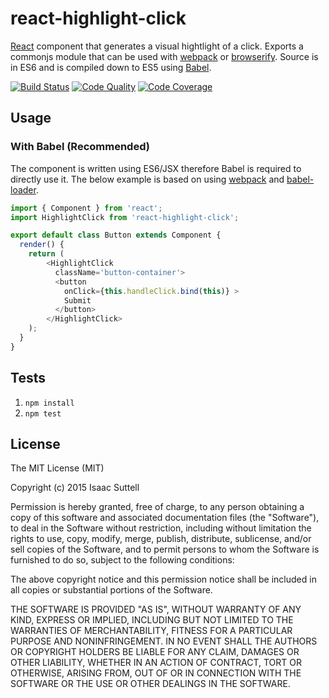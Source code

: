 # react-highlight-click
[React](http://facebook.github.io/react/) component that generates a visual hightlight of a click. Exports a commonjs module that can be used with [webpack](http://webpack.github.io/) or [browserify](http://browserify.org/). Source is in ES6 and is compiled down to ES5 using [Babel](https://babeljs.io/).

[![Build Status](http://img.shields.io/travis/ship-components/react-highlight-click/master.svg?style=flat)](https://travis-ci.org/ship-components/react-highlight-click)
[![Code Quality](https://img.shields.io/codeclimate/github/ship-components/react-highlight-click.svg?style=flat)](https://codeclimate.com/github/ship-components/react-highlight-click)
[![Code Coverage](https://img.shields.io/codeclimate/coverage/github/ship-components/react-highlight-click.svg?style=flat)](https://codeclimate.com/github/ship-components/react-highlight-click)

## Usage

### With Babel (Recommended)
The component is written using ES6/JSX therefore Babel is required to directly use it. The below example is based on using [webpack](http://webpack.github.io/) and [babel-loader](https://github.com/babel/babel-loader).
```js
import { Component } from 'react';
import HighlightClick from 'react-highlight-click';

export default class Button extends Component {
  render() {
    return (
        <HighlightClick
          className='button-container'>
          <button
            onClick={this.handleClick.bind(this)} >
            Submit
          </button>
        </HighlightClick>
    );
  }
}
```

## Tests

1. `npm install`
2. `npm test`

## License
The MIT License (MIT)

Copyright (c) 2015 Isaac Suttell

Permission is hereby granted, free of charge, to any person obtaining a copy
of this software and associated documentation files (the "Software"), to deal
in the Software without restriction, including without limitation the rights
to use, copy, modify, merge, publish, distribute, sublicense, and/or sell
copies of the Software, and to permit persons to whom the Software is
furnished to do so, subject to the following conditions:

The above copyright notice and this permission notice shall be included in all
copies or substantial portions of the Software.

THE SOFTWARE IS PROVIDED "AS IS", WITHOUT WARRANTY OF ANY KIND, EXPRESS OR
IMPLIED, INCLUDING BUT NOT LIMITED TO THE WARRANTIES OF MERCHANTABILITY,
FITNESS FOR A PARTICULAR PURPOSE AND NONINFRINGEMENT. IN NO EVENT SHALL THE
AUTHORS OR COPYRIGHT HOLDERS BE LIABLE FOR ANY CLAIM, DAMAGES OR OTHER
LIABILITY, WHETHER IN AN ACTION OF CONTRACT, TORT OR OTHERWISE, ARISING FROM,
OUT OF OR IN CONNECTION WITH THE SOFTWARE OR THE USE OR OTHER DEALINGS IN THE
SOFTWARE.
